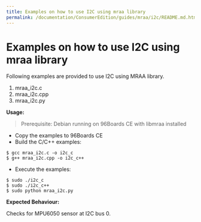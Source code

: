 ```yaml
---
title: Examples on how to use I2C using mraa library
permalink: /documentation/ConsumerEdition/guides/mraa/i2c/README.md.html
---
```

# Examples on how to use I2C using mraa library


Following examples are provided to use I2C using MRAA library.

1. mraa_i2c.c
2. mraa_i2c.cpp
3. mraa_i2c.py

**Usage:**

> Prerequisite: Debian running on 96Boards CE with libmraa installed

* Copy the examples to 96Boards CE
* Build the C/C++ examples:
```shell
$ gcc mraa_i2c.c -o i2c_c
$ g++ mraa_i2c.cpp -o i2c_c++
```
* Execute the examples:
```shell
$ sudo ./i2c_c
$ sudo ./i2c_c++
$ sudo python mraa_i2c.py
```

**Expected Behaviour:**

Checks for MPU6050 sensor at I2C bus 0. 
